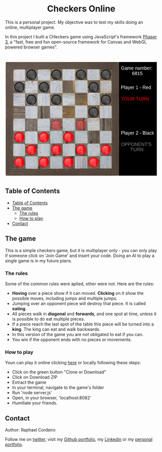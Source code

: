 <br />
<h1 align="center">Checkers Online</h1>

This is a personal project. My objective was to test my skills doing an online, multiplayer game.

In this project I built a CHeckers game using JavaScript's framework [Phaser 3][phaser-url], a "fast, free and fun open-source framework for Canvas and WebGL powered browser games".

<h1 align="center"><img src="https://raw.githubusercontent.com/phalado/Checkers-Online/develop/images/game-screen.png"></h1>


## Table of Contents

- [Table of Contents](#table-of-contents)
- [The game](#the-game)
  - [The rules](#the-rules)
  - [How to play](#how-to-play)
- [Contact](#contact)


## The game

This is a simple checkers game, but it is multiplayer only -  you can only play if someone click on 'Join Game' and insert your code. Doing an AI to play a single game is in my future plans.


### The rules

Some of the common rules were aplied, other were not. Here are the rules:

* **Hoving** over a piece show if it can moved. **Clicking** on it show the possible moves, including jumps and multiple jumps.
* Jumping over an opponent piece will destroy that piece. It is called **eating**.
* All pieces walk in **diagonal** and **forwards**, and one spot at time, unless it is possible to do eat multiple pieces.
* If a piece reach the last spot of the table this piece will be turned into a **king**. The king can eat and walk backwards.
* In this version of the game you are not obligated to eat if you can.
* You win if the opponent ends with no pieces or movements.


### How to play

Youn can play it online clicking [here][live-version] or locally following these steps:

* Click on the green button "Clone or Download"
* Click on Download ZIP
* Extract the game
* In your terminal, navigate to the game's folder
* Run 'node server.js'
* Open, in your browser, 'localhost:8082'
* Humiliate your friends.


## Contact

Author: Raphael Cordeiro

Follow me on [twitter][rapha-twitter],  visit my [Github portfolio][rapha-github], my [Linkedin][rapha-linkedin] or my [personal portfolio][rapha-personal].




<!-- Links -->
[live-version]: https://checkers-online-phalado.herokuapp.com/
[phaser-url]: https://phaser.io/
[rapha-github]: https://github.com/phalado
[rapha-twitter]: https://twitter.com/phalado
[rapha-linkedin]: https://www.linkedin.com/in/raphael-cordeiro/
[rapha-personal]: https://phalado.github.io/